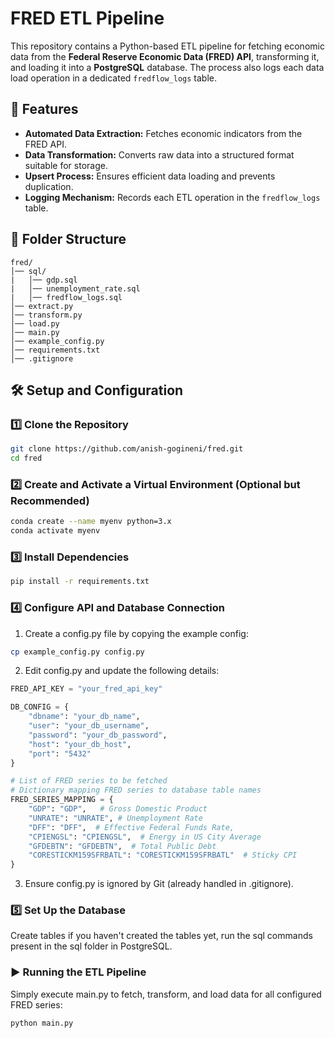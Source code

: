 # FRED ETL Pipeline  

This repository contains a Python-based ETL pipeline for fetching economic data from the **Federal Reserve Economic Data (FRED) API**, transforming it, and loading it into a **PostgreSQL** database. The process also logs each data load operation in a dedicated `fredflow_logs` table.  

## 🚀 Features  
- **Automated Data Extraction:** Fetches economic indicators from the FRED API.  
- **Data Transformation:** Converts raw data into a structured format suitable for storage.  
- **Upsert Process:** Ensures efficient data loading and prevents duplication.  
- **Logging Mechanism:** Records each ETL operation in the `fredflow_logs` table.  

## 📂 Folder Structure  
```plain text
fred/ 
│── sql/
|   │── gdp.sql
|   │── unemployment_rate.sql
|   │── fredflow_logs.sql
│── extract.py
│── transform.py
│── load.py
│── main.py
│── example_config.py 
│── requirements.txt
│── .gitignore
```


## 🛠️ Setup and Configuration  

### **1️⃣ Clone the Repository**  
```sh
git clone https://github.com/anish-gogineni/fred.git
cd fred
```

### **2️⃣ Create and Activate a Virtual Environment (Optional but Recommended)**
```sh
conda create --name myenv python=3.x
conda activate myenv
```

### **3️⃣ Install Dependencies**
```sh
pip install -r requirements.txt
```

### **4️⃣ Configure API and Database Connection**

1. Create a config.py file by copying the example config:
```sh
cp example_config.py config.py
```

2. Edit config.py and update the following details:
```py
FRED_API_KEY = "your_fred_api_key"

DB_CONFIG = {
    "dbname": "your_db_name",
    "user": "your_db_username",
    "password": "your_db_password",
    "host": "your_db_host",
    "port": "5432"
}

# List of FRED series to be fetched
# Dictionary mapping FRED series to database table names
FRED_SERIES_MAPPING = {
    "GDP": "GDP",   # Gross Domestic Product
    "UNRATE": "UNRATE", # Unemployment Rate
    "DFF": "DFF",  # Effective Federal Funds Rate,
    "CPIENGSL": "CPIENGSL",  # Energy in US City Average
    "GFDEBTN": "GFDEBTN",  # Total Public Debt	
    "CORESTICKM159SFRBATL": "CORESTICKM159SFRBATL"  # Sticky CPI
}
```

3. Ensure config.py is ignored by Git (already handled in .gitignore).


### **5️⃣ Set Up the Database**
Create tables if you haven't created the tables yet, run the sql commands present in the sql folder in PostgreSQL.


### **▶️ Running the ETL Pipeline**
Simply execute main.py to fetch, transform, and load data for all configured FRED series:
```sh
python main.py
```

